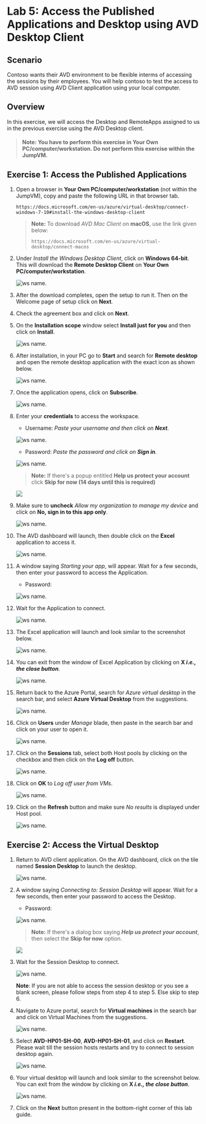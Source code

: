 # Lab 5: Access the Published Applications and Desktop using AVD Desktop Client

## **Scenario**

Contoso wants their AVD environment to be flexible interms of accessing the sessions by their employees. You will help contoso to test the access to AVD session using AVD Client application using your local computer.

## **Overview**

In this exercise, we will access the Desktop and RemoteApps assigned to us in the previous exercise using the AVD Desktop client.

>#### **Note:** You have to perform this exercise in **Your Own PC/computer/workstation.** Do not perform this exercise within the JumpVM.

## Exercise 1: Access the Published Applications

1. Open a browser in **Your Own PC/computer/workstation** (not within the JumpVM), copy and paste the following URL in that browser tab.

   ```
   https://docs.microsoft.com/en-us/azure/virtual-desktop/connect-windows-7-10#install-the-windows-desktop-client
   ```

   > **Note:** To download *AVD Mac Client* on **macOS**, use the link given below:
   >
   > ```
   > https://docs.microsoft.com/en-us/azure/virtual-desktop/connect-macos
   > ```

2. Under *Install the Windows Desktop Client*, click on **Windows 64-bit**. This will download the **Remote Desktop Client** on **Your Own PC/computer/workstation**.
   
   ![ws name.](media/a48.png)
      
3. After the download completes, open the setup to run it. Then on the Welcome page of setup click on **Next**.

4. Check the agreement box and click on **Next**.

5. On the **Installation scope** window select **Install just for you** and then click on **Install**.

   ![ws name.](media/wvd41.png)

6. After installation, in your PC go to **Start** and search for **Remote desktop** and open the remote desktop application with the exact icon as shown below.

   ![ws name.](media/137.png)
   
7. Once the application opens, click on **Subscribe**.

   ![ws name.](media/a49.png)
  
8. Enter your **credentials** to access the workspace.

   - Username: *Paste your username* **<inject key="AzureAdUserEmail" />** *and then click on **Next**.*
   
   ![ws name.](media/95.png)

   - Password: *Paste the password* **<inject key="AzureAdUserPassword" />** *and click on **Sign in**.*

   ![ws name.](media/96.png)
   
   >**Note:** If there's a popup entitled **Help us protect your account** click **Skip for now (14 days until this is required)**

   ![](media/skipfornow.png)

9. Make sure to **uncheck** *Allow my organization to manage my device* and click on **No, sign in to this app only**.

   ![ws name.](media/ex4t1s9.png)
      
10. The AVD dashboard will launch, then double click on the **Excel** application to access it.

    ![ws name.](media/remote%20desktop-v2.png)
   
11. A window saying *Starting your app*, will appear. Wait for a few seconds, then enter your password to access the Application.

    - Password: **<inject key="AzureAdUserPassword" />**
   
    ![ws name.](media/ch14.png)

12. Wait for the Application to connect.

    ![ws name.](media/58.png)
   
13. The Excel application will launch and look similar to the screenshot below.

    ![ws name.](media/ch15.png) 
    
14. You can exit from the window of Excel Application by clicking on **X *i.e., the close button***.

    ![ws name.](media/ch16.png)

15. Return back to the Azure Portal, search for *Azure virtual desktop* in the search bar, and select **Azure Virtual Desktop** from the suggestions.

    ![ws name.](media/w1.png)

16. Click on **Users** under *Manage* blade, then paste **<inject key="AzureAdUserEmail" />** in the search bar and click on your user to open it.

    ![ws name.](media/AVD-users.png)

17. Click on the **Sessions** tab, select both Host pools by clicking on the checkbox and then click on the **Log off** button.

    ![ws name.](media/2avd86.png)

18. Click on **OK** to *Log off user from VMs*.

    ![ws name.](media/jvm9.png)

19. Click on the **Refresh** button and make sure *No results* is displayed under Host pool.

    ![ws name.](media/jvm10.png)
   
## Exercise 2: Access the Virtual Desktop

1. Return to AVD client application. On the AVD dashboard, click on the tile named **Session Desktop** to launch the desktop.

   ![ws name.](media/session%20desktop-v2.png)
   
1. A window saying *Connecting to: Session Desktop* will appear. Wait for a few seconds, then enter your password to access the Desktop.

   - Password: **<inject key="AzureAdUserPassword" />**
   
   ![ws name.](media/ch14.png)
   
   >**Note:** If there's a dialog box saying ***Help us protect your account***, then select the **Skip for now** option.
   
   ![](media/login.png)

1. Wait for the Session Desktop to connect.

   ![ws name.](media/ex4t2s4.png)
   
   **Note**: If you are not able to access the session desktop or you see a blank screen, please follow steps from step 4 to step 5. Else skip to step 6.
   
1. Navigate to Azure portal, search for **Virtual machines** in the search bar and click on Virtual Machines from the suggestions.

   ![ws name.](media/fixavd5.png)
   
1. Select **AVD-HP01-SH-00**, **AVD-HP01-SH-01**, and click on **Restart**. Please wait till the session hosts restarts and try to connect to session desktop again.

   ![ws name.](media/fixavd6.png)

1. Your virtual desktop will launch and look similar to the screenshot below. You can exit from the window by clicking on **X *i.e., the close button***. 
        
   ![ws name.](media/ex4t2s5.png)   
     
1. Click on the **Next** button present in the bottom-right corner of this lab guide. 
